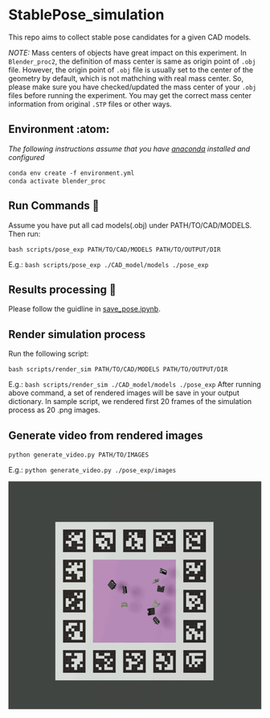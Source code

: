 # StablePose_simulation
This repo aims to collect stable pose candidates for a given CAD models.

*NOTE:* Mass centers of objects have great impact on this experiment. In `Blender_proc2`, the definition of mass center is same as origin point of `.obj` file.
However, the origin point of `.obj` file is usually set to the center of the geometry by default, which is not mathching with real mass center. 
So, please make sure you have checked/updated the mass center of your `.obj` files before running the experiment. You may get the correct mass center information from original `.STP` files or other ways.


## Environment :atom:

*The following instructions assume that you have [anaconda][conda] installed and configured*

```
conda env create -f environment.yml
conda activate blender_proc
```

## Run Commands :rocket:	
Assume you have put all cad models(.obj) under PATH/TO/CAD/MODELS. Then run:

```
bash scripts/pose_exp PATH/TO/CAD/MODELS PATH/TO/OUTPUT/DIR
```
E.g.:  `bash scripts/pose_exp ./CAD_model/models ./pose_exp`

## Results processing :floppy_disk:
Please follow the guidline in [save_pose.ipynb](https://github.com/yangfei4/StablePose_simulation/blob/main/save_pose.ipynb).

## Render simulation process
Run the following script:
```
bash scripts/render_sim PATH/TO/CAD/MODELS PATH/TO/OUTPUT/DIR
```
E.g.:  `bash scripts/render_sim ./CAD_model/models ./pose_exp`
After running above command, a set of rendered images will be save in your output dictionary.
In sample script, we rendered first 20 frames of the simulation process as 20 .png images.

## Generate video from rendered images
```
python generate_video.py PATH/TO/IMAGES
```
E.g.:  `python generate_video.py ./pose_exp/images`

![](./simulation_demo.gif)

[conda]: https://docs.conda.io/projects/conda/en/latest/user-guide/install/index.html
